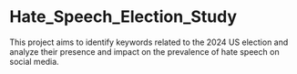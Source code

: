 # Hate_Speech_Election_Study
This project aims to identify keywords related to the 2024 US election and analyze their presence and impact on the prevalence of hate speech on social media.
